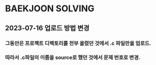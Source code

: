 # BAEKJOON SOLVING

## 2023-07-16 업로드 방법 변경

### 그동안은 프로젝트 디렉토리를 전부 올렸던 것에서 .c 파일만을 업로드. 

### 따라서 .c파일의 이름을 source로 했던 것에서 문제 번호로 변경.
